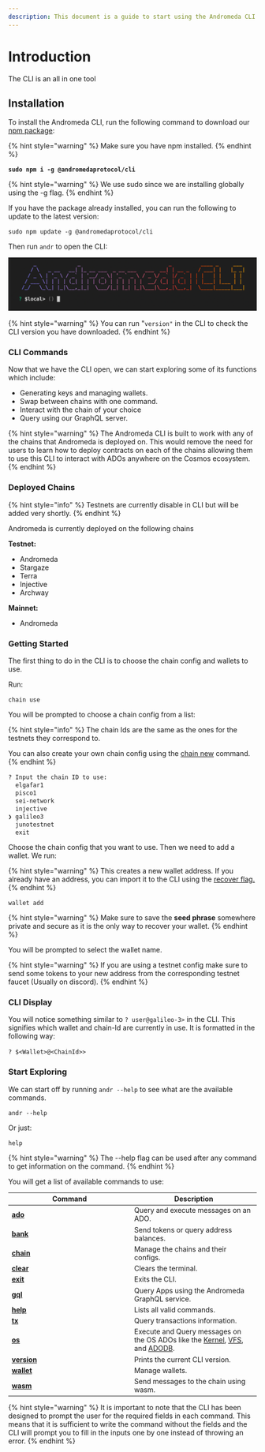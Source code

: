 ```yaml
---
description: This document is a guide to start using the Andromeda CLI.
---
```


# Introduction

The CLI is an all in one tool

## Installation

To install the Andromeda CLI, run the following command to download our [npm package](https://www.npmjs.com/package/@andromedaprotocol/cli):

{% hint style="warning" %}
Make sure you have npm installed.
{% endhint %}

<pre><code><strong>sudo npm i -g @andromedaprotocol/cli
</strong></code></pre>

{% hint style="warning" %}
We use sudo since we are installing globally using the -g flag.
{% endhint %}

If you have the package already installed, you can run the following to update to the latest version:

```
sudo npm update -g @andromedaprotocol/cli
```

Then run `andr`  to open the CLI:

![Andromeda CLI ](../.gitbook/assets/ANDROMEDA-CLI.png)

{% hint style="warning" %}
You can run "`version"` in the CLI to check the CLI version you have downloaded.
{% endhint %}

### CLI Commands

Now that we have the CLI open, we can start exploring some of its functions which include:

* Generating keys and managing wallets.
* Swap between chains with one command.
* Interact with the chain of your choice
* Query using our GraphQL server.

{% hint style="warning" %}
The Andromeda CLI is built to work with any of the chains that Andromeda is deployed on. This would remove the need for users to learn how to deploy contracts on each of the chains allowing them to use this CLI to interact with ADOs anywhere on the Cosmos ecosystem.&#x20;
{% endhint %}

### Deployed Chains

{% hint style="info" %}
Testnets are currently disable in CLI but will be added very shortly.
{% endhint %}

Andromeda is currently deployed on the following chains

**Testnet:**

* Andromeda
* Stargaze
* Terra
* Injective
* Archway

**Mainnet:**

* Andromeda

### Getting Started

The first thing to do in the CLI is to choose the chain config and wallets to use.&#x20;

Run:&#x20;

```
chain use 
```

You will be prompted to choose a chain config from a list:

{% hint style="info" %}
The chain Ids are the same as the ones for the testnets they correspond to.

You can also create your own chain config using the [chain new](chain.md#new) command.
{% endhint %}

```
? Input the chain ID to use: 
  elgafar1 
  pisco1 
  sei-network 
  injective 
❯ galileo3 
  junotestnet 
  exit  
```

Choose the chain config that you want to use. Then we need to add a wallet. We run:

{% hint style="warning" %}
This creates a new wallet address. If you already have an address, you can import it to the CLI using the [recover flag. ](wallet.md#flags)
{% endhint %}

```
wallet add 
```

{% hint style="warning" %}
Make sure to save the **seed phrase** somewhere private and secure as it is the only way to recover your wallet.
{% endhint %}

You will be prompted to select the wallet name.&#x20;

{% hint style="warning" %}
If you are using a testnet config make sure to send some tokens to your new address from the corresponding testnet faucet (Usually on discord).
{% endhint %}

### CLI Display

You will notice something similar to `? user@galileo-3>` in the CLI. This signifies which wallet and chain-Id are currently in use. It is formatted in the following way:

`? $<Wallet>@<ChainId>>`

### Start Exploring

We can start off by running `andr --help` to see what are the available commands.&#x20;

```
andr --help 
```

Or just:

```
help
```

{% hint style="warning" %}
The --help flag  can be used after any command to get information on the command.
{% endhint %}

You will get a list of available commands to use:

<table><thead><tr><th width="234.5">Command</th><th>Description</th></tr></thead><tbody><tr><td><a href="ado.md"><strong>ado</strong></a></td><td>Query and execute messages on an ADO.</td></tr><tr><td><a href="bank.md"><strong>bank</strong></a></td><td>Send tokens or query address balances.</td></tr><tr><td><a href="chain.md"><strong>chain</strong></a></td><td>Manage the chains and their configs.</td></tr><tr><td><a href="clear-and-exit.md"><strong>clear</strong></a></td><td>Clears the terminal.</td></tr><tr><td><a href="clear-and-exit.md"><strong>exit</strong></a></td><td>Exits the CLI.</td></tr><tr><td><a href="gql.md"><strong>gql</strong></a></td><td>Query Apps using the Andromeda GraphQL service.</td></tr><tr><td><a href="help-and-shortcuts.md"><strong>help</strong></a></td><td>Lists all valid commands.</td></tr><tr><td><a href="tx.md"><strong>tx</strong></a></td><td>Query transactions information.</td></tr><tr><td><a href="os.md"><strong>os</strong></a></td><td>Execute and Query messages on the OS ADOs like the <a href="../platform-and-framework/andromeda-messaging-protocol/kernel.md">Kernel</a>, <a href="../platform-and-framework/andromeda-messaging-protocol/virtual-file-system.md">VFS</a>, and <a href="../platform-and-framework/andromeda-messaging-protocol/andromeda-factory.md">ADODB</a>.</td></tr><tr><td><a href="help-and-shortcuts.md#version"><strong>version</strong></a></td><td>Prints the current CLI version.</td></tr><tr><td><a href="wallet.md"><strong>wallet</strong></a></td><td>Manage wallets.</td></tr><tr><td><a href="wasm.md"><strong>wasm</strong></a></td><td>Send messages to the chain using wasm.</td></tr></tbody></table>

{% hint style="warning" %}
It is important to note that the CLI has been designed to prompt the user for the required fields in each command. This means that it is sufficient to write the command without the fields and the CLI will prompt you to fill in the inputs one by one instead of throwing an error.&#x20;
{% endhint %}
